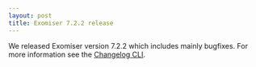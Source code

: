 ```yaml
---
layout: post
title: Exomiser 7.2.2 release
---
```


We released Exomiser version 7.2.2 which includes mainly bugfixes. For more information see the [Changelog CLI](https://github.com/exomiser/Exomiser/blob/7.2.2/exomiser-cli/CHANGELOG.md).

